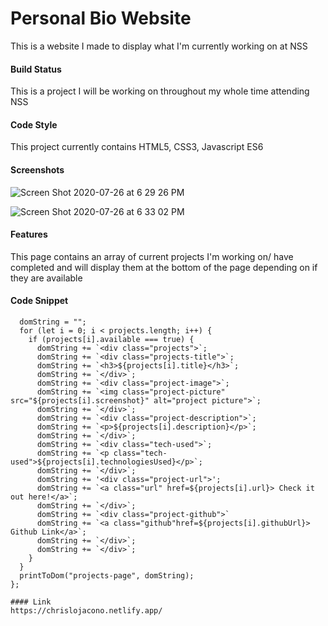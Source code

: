 # Personal Bio Website
This is a website I made to display what I'm currently working on at NSS

#### Build Status
This is a project I will be working on throughout my whole time attending NSS

#### Code Style
This project currently contains HTML5, CSS3, Javascript ES6

#### Screenshots
![Screen Shot 2020-07-26 at 6 29 26 PM](https://user-images.githubusercontent.com/66916708/88492105-fa8ab280-cf6d-11ea-919c-193eb451e59c.png)

![Screen Shot 2020-07-26 at 6 33 02 PM](https://user-images.githubusercontent.com/66916708/88492188-7dac0880-cf6e-11ea-97b8-666c47008996.png)

#### Features
This page contains an array of current projects I'm working on/ have completed and will display them at the bottom of the page depending on if they are available

#### Code Snippet
```const createProjectCards = () => {
  domString = "";
  for (let i = 0; i < projects.length; i++) {
    if (projects[i].available === true) {
      domString += `<div class="projects">`;
      domString += `<div class="projects-title">`;
      domString += `<h3>${projects[i].title}</h3>`;
      domString += `</div>`;
      domString += `<div class="project-image">`;
      domString += `<img class="project-picture" src="${projects[i].screenshot}" alt="project picture">`;
      domString += `</div>`;
      domString += `<div class="project-description">`;
      domString += `<p>${projects[i].description}</p>`;
      domString += `</div>`;
      domString += `<div class="tech-used">`;
      domString += `<p class="tech-used">${projects[i].technologiesUsed}</p>`;
      domString += `</div>`;
      domString += '<div class="project-url">';
      domString += `<a class="url" href=${projects[i].url}> Check it out here!</a>`;
      domString += `</div>`;
      domString += `<div class="project-github">`
      domString += `<a class="github"href=${projects[i].githubUrl}> Github Link</a>`;
      domString += `</div>`;
      domString += `</div>`;
    }
  }
  printToDom("projects-page", domString);
};

#### Link
https://chrislojacono.netlify.app/
